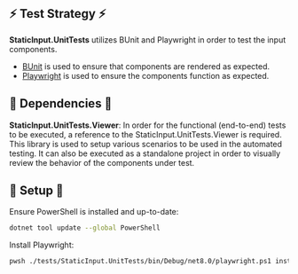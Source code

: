 ## :zap: Test Strategy :zap:
**StaticInput.UnitTests** utilizes BUnit and Playwright in order to test the input components.  
 - [BUnit](https://bunit.dev/index.html) is used to ensure that components are rendered as expected.
 - [Playwright](https://playwright.dev/dotnet/) is used to ensure the components function as expected.  

## :link: Dependencies :link:
**StaticInput.UnitTests.Viewer**: In order for the functional (end-to-end) tests to be executed, a reference to the StaticInput.UnitTests.Viewer is required. This library is used to setup various scenarios to be used in the automated testing. It can also be executed as a standalone project in order to visually review the behavior of the components under test. 
## :wrench: Setup :wrench:
Ensure PowerShell is installed and up-to-date:
```bash
dotnet tool update --global PowerShell
```

Install Playwright:
```bash
pwsh ./tests/StaticInput.UnitTests/bin/Debug/net8.0/playwright.ps1 install
```
